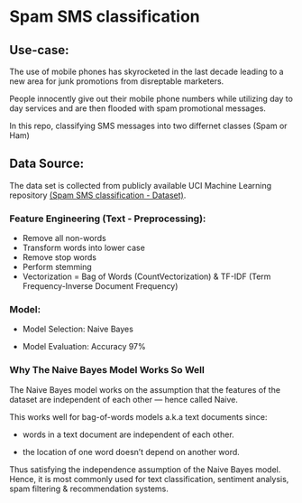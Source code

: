 # Spam SMS classification 

## Use-case: 

The use of mobile phones has skyrocketed in the last decade leading to a new area for junk promotions from disreptable marketers. 

People innocently give out their mobile phone numbers while utilizing day to day services and are then flooded with spam promotional messages.

In this repo, classifying SMS messages into two differnet classes (Spam or Ham) 

## Data Source:

The data set is collected from publicly available UCI Machine Learning repository [(Spam SMS classification - Dataset)](https://archive.ics.uci.edu/ml/datasets/sms+spam+collection).


### Feature Engineering (Text - Preprocessing):

* Remove all non-words
* Transform words into lower case
* Remove stop words
* Perform stemming
* Vectorization = Bag of Words (CountVectorization) & TF-IDF (Term Frequency-Inverse Document Frequency)

### Model: 

* Model Selection: Naive Bayes

* Model Evaluation: Accuracy 97%

### Why The Naive Bayes Model Works So Well

The Naive Bayes model works on the assumption that the features of the dataset are independent of each other — hence called Naive.

This works well for bag-of-words models a.k.a text documents since:

- words in a text document are independent of each other.

- the location of one word doesn’t depend on another word.

Thus satisfying the independence assumption of the Naive Bayes model. Hence, it is most commonly used for text classification, sentiment analysis, spam filtering & recommendation systems.
